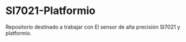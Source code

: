 # SI7021-Platformio
Repositorio destinado a trabajar con El sensor de alta precisión SI7021 y platformio.
